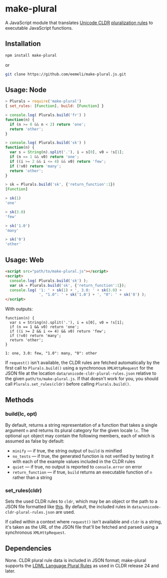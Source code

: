 make-plural
===========

A JavaScript module that translates [Unicode CLDR](http://cldr.unicode.org/)
[pluralization rules](http://www.unicode.org/cldr/charts/latest/supplemental/language_plural_rules.html)
to executable JavaScript functions.


## Installation

```sh
npm install make-plural
```
or
```sh
git clone https://github.com/eemeli/make-plural.js.git
```

## Usage: Node

```js
> Plurals = require('make-plural')
{ set_rules: [Function], build: [Function] }

> console.log( Plurals.build('fr') )
function(n) {
  if (n >= 0 && n < 2) return 'one';
  return 'other';
}

> console.log( Plurals.build('sk') )
function(n) {
  var s = String(n).split('.'), i = s[0], v0 = !s[1];
  if (n == 1 && v0) return 'one';
  if ((i >= 2 && i <= 4) && v0) return 'few';
  if (!v0) return 'many';
  return 'other';
}

> sk = Plurals.build('sk', {'return_function':1})
[Function]

> sk(1)
'one'

> sk(3.0)
'few'

> sk('1.0')
'many'

> sk('0')
'other'
```

## Usage: Web

```html
<script src="path/to/make-plural.js"></script>
<script>
  console.log( Plurals.build('sk') );
  var sk = Plurals.build('sk', {'return_function':1});
  console.log( '1: ' + sk(1) + ', 3.0: ' + sk(3.0) +
               ', "1.0": ' + sk('1.0') + ', "0": ' + sk('0') );
</script>
```
With outputs:
```
function(n) {
  var s = String(n).split('.'), i = s[0], v0 = !s[1];
  if (n == 1 && v0) return 'one';
  if ((i >= 2 && i <= 4) && v0) return 'few';
  if (!v0) return 'many';
  return 'other';
}

1: one, 3.0: few, "1.0": many, "0": other
```

If `request()` isn't available, the CLDR rules are fetched automatically by the
first call to `Plurals.build()` using a synchronous `XMLHttpRequest` for the
JSON file at the location `data/unicode-cldr-plural-rules.json` relative to the
given `path/to/make-plural.js`. If that doesn't work for you, you should call
`Plurals.set_rules(cldr)` before calling `Plurals.build()`.

## Methods

### build(lc, opt)
By default, returns a string representation of a function that takes a single
argument `n` and returns its plural category for the given locale `lc`. The
optional `opt` object may contain the following members, each of which is
assumed as false by default:
* `minify` — if true, the string output of `build` is minified
* `no_tests` — if true, the generated function is not verified by testing it
   with each of the example values included in the CLDR rules
* `quiet` — if true, no output is reported to `console.error` on error
* `return_function` — if true, `build` returns an executable function of `n`
   rather than a string

### set_rules(cldr)
Sets the used CLDR rules to `cldr`, which may be an object or the path to a JSON
file formatted like [this](http://www.unicode.org/repos/cldr-aux/json/25/supplemental/plurals.json).
By default, the included rules in `data/unicode-cldr-plural-rules.json` are
used.

If called within a context where `request()` isn't available and `cldr` is a
string, it's taken as the URL of the JSON file that'll be fetched and parsed
using a synchronous `XMLHttpRequest`.


## Dependencies

None. CLDR plural rule data is included in JSON format; make-plural supports the
[LDML Language Plural Rules](http://unicode.org/reports/tr35/tr35-numbers.html#Language_Plural_Rules)
as used in CLDR release 24 and later.
